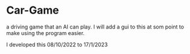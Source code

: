 # Car-Game
a driving game that an AI can play. I will add a gui to this at som point to make using the program easier.

I developed this 08/10/2022 to 17/1/2023
